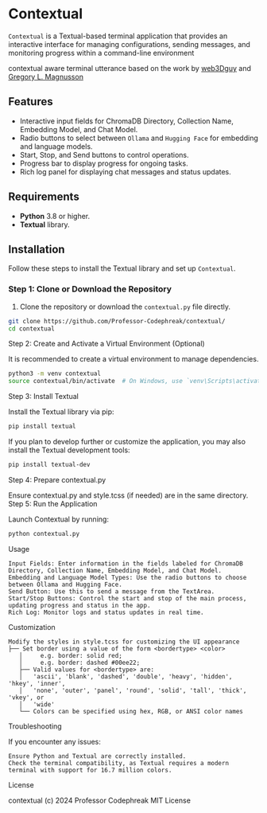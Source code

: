 # Contextual

`Contextual` is a Textual-based terminal application that provides an interactive interface for managing configurations, sending messages, and monitoring progress within a command-line environment


contextual aware terminal utterance based on the work by <a href="https://github.com/Web3dGuy/textual-ui-example/tree/main">web3Dguy</a> and <a href="https://gregorylmagnusson.medium.com/pythai-pai-2024-professor-codephreak-mit-licence-b9f6be1c9ef0">Gregory L. Magnusson</a><br />


## Features

- Interactive input fields for ChromaDB Directory, Collection Name, Embedding Model, and Chat Model.
- Radio buttons to select between `Ollama` and `Hugging Face` for embedding and language models.
- Start, Stop, and Send buttons to control operations.
- Progress bar to display progress for ongoing tasks.
- Rich log panel for displaying chat messages and status updates.

## Requirements

- **Python** 3.8 or higher.
- **Textual** library.

## Installation

Follow these steps to install the Textual library and set up `Contextual`.

### Step 1: Clone or Download the Repository

1. Clone the repository or download the `contextual.py` file directly.

```bash
git clone https://github.com/Professor-Codephreak/contextual/
cd contextual
```

Step 2: Create and Activate a Virtual Environment (Optional)

It is recommended to create a virtual environment to manage dependencies.

```bash
python3 -m venv contextual
source contextual/bin/activate  # On Windows, use `venv\Scripts\activate`
```
Step 3: Install Textual

Install the Textual library via pip:

```bash
pip install textual
```
If you plan to develop further or customize the application, you may also install the Textual development tools:

```bash
pip install textual-dev
```

Step 4: Prepare contextual.py

Ensure contextual.py and style.tcss (if needed) are in the same directory.
Step 5: Run the Application

Launch Contextual by running:

```bash
python contextual.py
```

Usage

    Input Fields: Enter information in the fields labeled for ChromaDB Directory, Collection Name, Embedding Model, and Chat Model.
    Embedding and Language Model Types: Use the radio buttons to choose between Ollama and Hugging Face.
    Send Button: Use this to send a message from the TextArea.
    Start/Stop Buttons: Control the start and stop of the main process, updating progress and status in the app.
    Rich Log: Monitor logs and status updates in real time.

Customization

    Modify the styles in style.tcss for customizing the UI appearance
    ├── Set border using a value of the form <bordertype> <color>                
       │     e.g. border: solid red;                                                
       │     e.g. border: dashed #00ee22;                                           
       ├── Valid values for <bordertype> are:                                       
       │   'ascii', 'blank', 'dashed', 'double', 'heavy', 'hidden', 'hkey', 'inner',
       │   'none', 'outer', 'panel', 'round', 'solid', 'tall', 'thick', 'vkey', or  
       │   'wide'                                                                   
       └── Colors can be specified using hex, RGB, or ANSI color names           

Troubleshooting

If you encounter any issues:

    Ensure Python and Textual are correctly installed.
    Check the terminal compatibility, as Textual requires a modern terminal with support for 16.7 million colors.

License

contextual (c) 2024 Professor Codephreak MIT License
